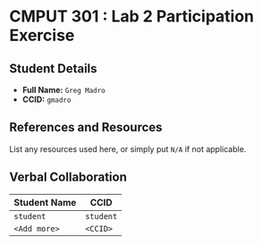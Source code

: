 # CMPUT 301 : Lab 2 Participation Exercise

## Student Details

- **Full Name:** `Greg Madro`
- **CCID:** `gmadro`

## References and Resources

List any resources used here, or simply put `N/A` if not applicable.

## Verbal Collaboration

| Student Name | CCID      |
| ------------ | --------- |
| `student`    | `student` |
| `<Add more>` | `<CCID>`  |
